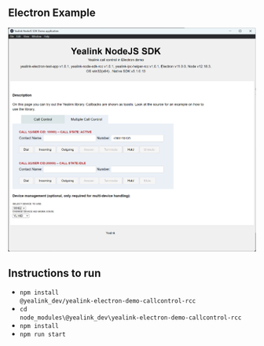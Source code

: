 ## Electron Example
![Electron Example](call-control-example.png)

## Instructions to run
- <code>npm install @yealink_dev/yealink-electron-demo-callcontrol-rcc</code>
- <code>cd node_modules\\@yealink_dev\yealink-electron-demo-callcontrol-rcc </code>
- <code>npm install</code>
- <code>npm run start</code>